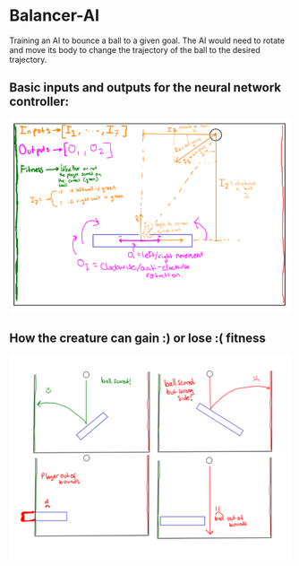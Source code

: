 # Balancer-AI
Training an AI to bounce a ball to a given goal. The AI would need to rotate and move its body to change the trajectory of the ball to the desired trajectory.

## Basic inputs and outputs for the neural network controller:
<p align="center">
<img src='game.png' alt="Game plan" width="800px">
</p>

## How the creature can gain :) or lose :( fitness
<p align="center">
<img src='Plan.png' alt="How the player can die" width="850px">
</p>